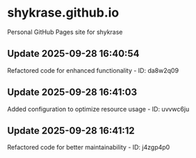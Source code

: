 # shykrase.github.io
Personal GitHub Pages site for shykrase

## Update 2025-09-28 16:40:54
Refactored code for enhanced functionality - ID: da8w2q09


## Update 2025-09-28 16:41:03
Added configuration to optimize resource usage - ID: uvvwc6ju


## Update 2025-09-28 16:41:12
Refactored code for better maintainability - ID: j4zgp4p0

